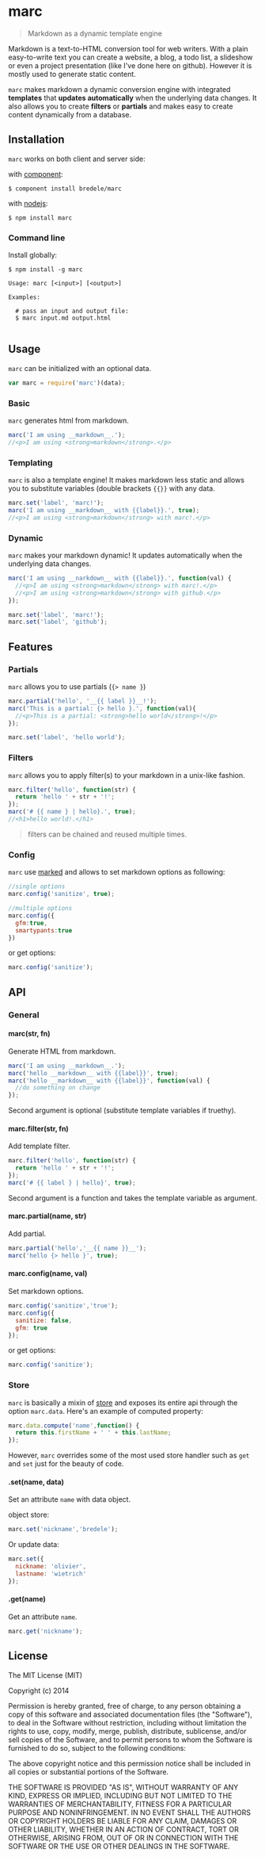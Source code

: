 # marc

  > Markdown as a dynamic template engine


Markdown is a text-to-HTML conversion tool for web writers. With a plain easy-to-write text you can create a website, a blog, a todo list, a slideshow or even a project presentation (like I've done here on github). However it is mostly used to generate static content.

`marc` makes markdown a dynamic conversion engine with integrated **templates** that **updates automatically** when the underlying data changes. It also allows you to create **filters** or **partials** and makes easy to create content dynamically from a database.

## Installation

`marc` works on both client and server side:
  
  with [component](http://component.io):

    $ component install bredele/marc

  with [nodejs](http://nodejs.org):

    $ npm install marc


### Command line

Install globally:

    $ npm install -g marc

```
Usage: marc [<input>] [<output>]

Examples:

  # pass an input and output file:
  $ marc input.md output.html
  
```

## Usage

  `marc` can be initialized with an optional data.

```js
var marc = require('marc')(data);
```

### Basic

  `marc` generates html from markdown.

```js
marc('I am using __markdown__.');
//<p>I am using <strong>markdown</strong>.</p>
```

### Templating

  `marc` is also a template engine! It makes markdown less static and allows you to substitute variables (double brackets `{{}}` with any data.

```js
marc.set('label', 'marc!');
marc('I am using __markdown__ with {{label}}.', true);
//<p>I am using <strong>markdown</strong> with marc!.</p>
```

### Dynamic

  `marc` makes your markdown dynamic! It updates automatically when the underlying data changes.

```js
marc('I am using __narkdown__ with {{label}}.', function(val) {
  //<p>I am using <strong>markdown</strong> with marc!.</p>
  //<p>I am using <strong>markdown</strong> with github.</p> 
});

marc.set('label', 'marc!');
marc.set('label', 'github');
```

## Features

### Partials

  `marc` allows you to use partials (`{> name }`)


```js
marc.partial('hello', '__{{ label }}__!');
marc('This is a partial: {> hello }.', function(val){
  //<p>This is a partial: <strong>hello world</strong>!</p>
});

marc.set('label', 'hello world');
```

### Filters

  `marc` allows you to apply filter(s) to your markdown in a unix-like fashion.

```js
marc.filter('hello', function(str) {
  return 'hello ' + str + '!';
});
marc('# {{ name } | hello}.', true);
//<h1>hello world!.</h1>
```

  > filters can be chained and reused multiple times.

<!-- ### Expressions

  You can use grouping, binary operators, identifiers, comparators and ternary operators...

```js
marc.set('items', ['item1', 'item2']);
marc('There is __{{items.length}}__ item{{ items.length !== 1 ? 's' : '' }}.', true);
//<p>There is <strong>2</strong> items.</p>
```

  ...directly from your markdown. -->

### Config

  `marc` use [marked](https://github.com/chjj/marked) and allows to set markdown options as following:

```js
//single options
marc.config('sanitize', true);

//multiple options
marc.config({
  gfm:true,
  smartypants:true
})
```

  or get options:

```js
marc.config('sanitize');
```


## API

### General

#### marc(str, fn)

  Generate HTML from markdown.

```js
marc('I am using __markdown__.');
marc('hello __markdown__ with {{label}}', true);
marc('hello __markdown__ with {{label}}', function(val) {
  //do something on change
});
```

  Second argument is optional (substitute template variables if truethy).


#### marc.filter(str, fn)

  Add template filter. 

```js
marc.filter('hello', function(str) {
  return 'hello ' + str + '!';
});
marc('# {{ label } | hello}', true);

```

  Second argument is a function and takes the template variable as argument.

#### marc.partial(name, str)

  Add partial. 

```js
marc.partial('hello','__{{ name }}__');
marc('hello {> hello }', true);
```

#### marc.config(name, val)

  Set markdown options.

```js
marc.config('sanitize','true');
marc.config({
  sanitize: false,
  gfm: true
});
```

  or get options:


```js
marc.config('sanitize');
```

### Store

  `marc` is basically a mixin of [store](http://github.com/bredele/store) and exposes its entire api through the option `marc.data`. Here's an example of computed property:

```js
marc.data.compute('name',function() {
  return this.firstName + ' ' + this.lastName;
});
```

  However, `marc` overrides some of the most used store handler such as `get` and `set` just for the beauty of code.

#### .set(name, data)

 Set an attribute `name` with data object.

object store:
```js
marc.set('nickname','bredele');
```

 Or update data:

```js
marc.set({
  nickname: 'olivier',
  lastname: 'wietrich'
});
```

#### .get(name)

 Get an attribute `name`.

```js
marc.get('nickname');
```

## License

  The MIT License (MIT)

  Copyright (c) 2014 <Olivier Wietrich>

  Permission is hereby granted, free of charge, to any person obtaining a copy
  of this software and associated documentation files (the "Software"), to deal
  in the Software without restriction, including without limitation the rights
  to use, copy, modify, merge, publish, distribute, sublicense, and/or sell
  copies of the Software, and to permit persons to whom the Software is
  furnished to do so, subject to the following conditions:

  The above copyright notice and this permission notice shall be included in
  all copies or substantial portions of the Software.

  THE SOFTWARE IS PROVIDED "AS IS", WITHOUT WARRANTY OF ANY KIND, EXPRESS OR
  IMPLIED, INCLUDING BUT NOT LIMITED TO THE WARRANTIES OF MERCHANTABILITY,
  FITNESS FOR A PARTICULAR PURPOSE AND NONINFRINGEMENT. IN NO EVENT SHALL THE
  AUTHORS OR COPYRIGHT HOLDERS BE LIABLE FOR ANY CLAIM, DAMAGES OR OTHER
  LIABILITY, WHETHER IN AN ACTION OF CONTRACT, TORT OR OTHERWISE, ARISING FROM,
  OUT OF OR IN CONNECTION WITH THE SOFTWARE OR THE USE OR OTHER DEALINGS IN
  THE SOFTWARE.
